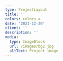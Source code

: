 ```yaml
---
type: ProjectLayout
title: ''
colors: colors-a
date: '2021-12-20'
client: ''
description: ''
media:
  type: ImageBlock
  url: /images/bg2.jpg
  altText: Project image
---
```

